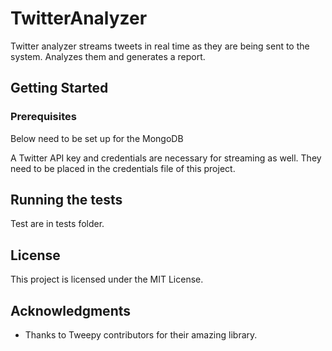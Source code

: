 # TwitterAnalyzer
Twitter analyzer streams tweets in real time as they are being sent to the system. Analyzes them and generates a report. 

## Getting Started

### Prerequisites

Below need to be set up for the 
MongoDB

A Twitter API key and credentials are necessary for streaming as well. They need to be placed in the credentials file of this project.

## Running the tests

Test are in tests folder.

## License

This project is licensed under the MIT License.

## Acknowledgments

* Thanks to Tweepy contributors for their amazing library.
